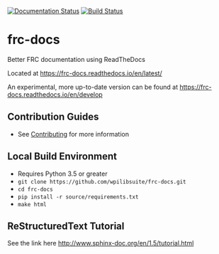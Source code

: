 [![Documentation Status](https://readthedocs.org/projects/frc-docs/badge/?version=latest)](https://frc-docs.readthedocs.io/en/latest/?badge=latest)
[![Build Status](https://dev.azure.com/darasmith/frc-docs/_apis/build/status/Daltz333.frc-docs?branchName=master)](https://dev.azure.com/darasmith/frc-docs/_build/latest?definitionId=1&branchName=master)

# frc-docs
Better FRC documentation using ReadTheDocs

Located at https://frc-docs.readthedocs.io/en/latest/

An experimental, more up-to-date version can be found at https://frc-docs.readthedocs.io/en/develop

## Contribution Guides
- See [Contributing](contributing.md) for more information

## Local Build Environment
- Requires Python 3.5 or greater
- `git clone https://github.com/wpilibsuite/frc-docs.git`
- `cd frc-docs`
- `pip install -r source/requirements.txt`
- `make html`

## ReStructuredText Tutorial
See the link here http://www.sphinx-doc.org/en/1.5/tutorial.html
